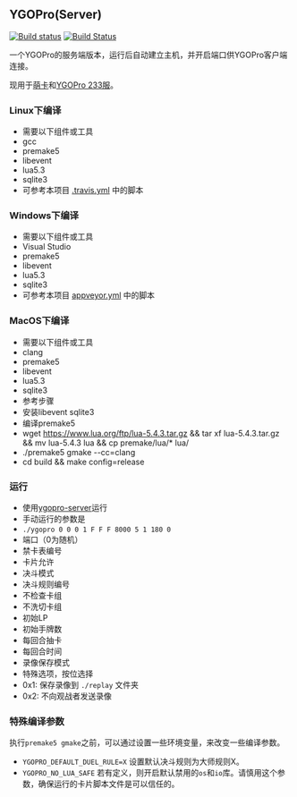 ## YGOPro(Server)
[![Build status](https://ci.appveyor.com/api/projects/status/qgkqi6o0wq7qn922/branch/server?svg=true)](https://ci.appveyor.com/project/zh99998/ygopro/branch/server)
[![Build Status](https://travis-ci.org/moecube/ygopro.svg?branch=server)](https://travis-ci.org/moecube/ygopro)

一个YGOPro的服务端版本，运行后自动建立主机，并开启端口供YGOPro客户端连接。

现用于[萌卡](https://mycard.moe/)和[YGOPro 233服](http://mercury233.me/ygosrv233/)。

### Linux下编译
* 需要以下组件或工具
 * gcc
 * premake5
 * libevent
 * lua5.3
 * sqlite3
* 可参考本项目 [.travis.yml](https://github.com/mycard/ygopro/blob/server/.travis.yml) 中的脚本

### Windows下编译
* 需要以下组件或工具
 * Visual Studio
 * premake5
 * libevent
 * lua5.3
 * sqlite3
* 可参考本项目 [appveyor.yml](https://github.com/mycard/ygopro/blob/server/appveyor.yml) 中的脚本

### MacOS下编译
* 需要以下组件或工具
 * clang
 * premake5
 * libevent
 * lua5.3
 * sqlite3
* 参考步骤
 * 安装libevent sqlite3
 * 编译premake5
 * wget https://www.lua.org/ftp/lua-5.4.3.tar.gz && tar xf lua-5.4.3.tar.gz && mv lua-5.4.3 lua && cp premake/lua/* lua/
 * ./premake5 gmake --cc=clang
 * cd build && make config=release

### 运行
* 使用[ygopro-server](https://github.com/mycard/ygopro-server)运行
* 手动运行的参数是
 * `./ygopro 0 0 0 1 F F F 8000 5 1 180 0`
 * 端口（0为随机）
 * 禁卡表编号
 * 卡片允许
 * 决斗模式
 * 决斗规则编号
 * 不检查卡组
 * 不洗切卡组
 * 初始LP
 * 初始手牌数
 * 每回合抽卡
 * 每回合时间
 * 录像保存模式
 * 特殊选项，按位选择
  * 0x1: 保存录像到 `./replay` 文件夹
  * 0x2: 不向观战者发送录像

### 特殊编译参数
执行`premake5 gmake`之前，可以通过设置一些环境变量，来改变一些编译参数。
* `YGOPRO_DEFAULT_DUEL_RULE=X` 设置默认决斗规则为大师规则X。
* `YGOPRO_NO_LUA_SAFE` 若有定义，则开启默认禁用的`os`和`io`库。请慎用这个参数，确保运行的卡片脚本文件是可以信任的。
